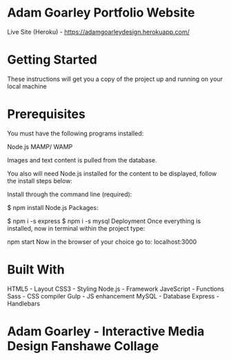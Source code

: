 # Adam Goarley Portfolio Website

Live Site (Heroku) - https://adamgoarleydesign.herokuapp.com/


# Getting Started
These instructions will get you a copy of the project up and running on your local machine

# Prerequisites
You must have the following programs installed:

Node.js
MAMP/ WAMP

Images and text content is pulled from the database.

You also will need Node.js installed for the content to be displayed, follow the install steps below:

Install through the command line (required):

$ npm install 
Node.js Packages:

$ npm i -s express
$ npm i -s mysql
Deployment
Once everything is installed, now in terminal within the project type:

npm start
Now in the browser of your choice go to: localhost:3000

# Built With
HTML5 - Layout
CSS3 - Styling
Node.js - Framework
JaveScript - Functions
Sass - CSS compiler
Gulp - JS enhancement
MySQL - Database
Express - Handlebars

# Adam Goarley - Interactive Media Design Fanshawe Collage
